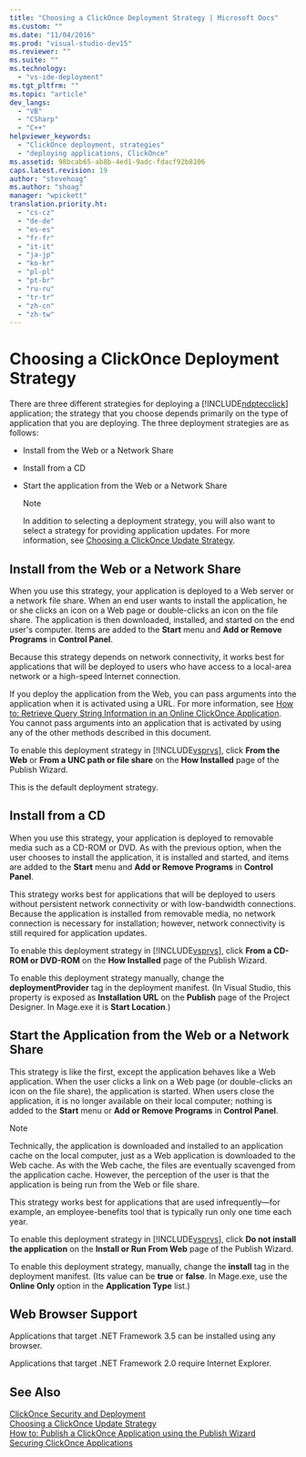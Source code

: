 ```yaml
---
title: "Choosing a ClickOnce Deployment Strategy | Microsoft Docs"
ms.custom: ""
ms.date: "11/04/2016"
ms.prod: "visual-studio-dev15"
ms.reviewer: ""
ms.suite: ""
ms.technology: 
  - "vs-ide-deployment"
ms.tgt_pltfrm: ""
ms.topic: "article"
dev_langs: 
  - "VB"
  - "CSharp"
  - "C++"
helpviewer_keywords: 
  - "ClickOnce deployment, strategies"
  - "deploying applications, ClickOnce"
ms.assetid: 98bcab65-ab8b-4ed1-9adc-fdacf92b8106
caps.latest.revision: 19
author: "stevehoag"
ms.author: "shoag"
manager: "wpickett"
translation.priority.ht: 
  - "cs-cz"
  - "de-de"
  - "es-es"
  - "fr-fr"
  - "it-it"
  - "ja-jp"
  - "ko-kr"
  - "pl-pl"
  - "pt-br"
  - "ru-ru"
  - "tr-tr"
  - "zh-cn"
  - "zh-tw"
---
```

# Choosing a ClickOnce Deployment Strategy
There are three different strategies for deploying a [!INCLUDE[ndptecclick](../deployment/includes/ndptecclick_md.md)] application; the strategy that you choose depends primarily on the type of application that you are deploying. The three deployment strategies are as follows:  
  
-   Install from the Web or a Network Share  
  
-   Install from a CD  
  
-   Start the application from the Web or a Network Share  
  
    > [!NOTE]
    >  In addition to selecting a deployment strategy, you will also want to select a strategy for providing application updates. For more information, see [Choosing a ClickOnce Update Strategy](../deployment/choosing-a-clickonce-update-strategy.md).  
  
## Install from the Web or a Network Share  
 When you use this strategy, your application is deployed to a Web server or a network file share. When an end user wants to install the application, he or she clicks an icon on a Web page or double-clicks an icon on the file share. The application is then downloaded, installed, and started on the end user's computer. Items are added to the **Start** menu and **Add or Remove Programs** in **Control Panel**.  
  
 Because this strategy depends on network connectivity, it works best for applications that will be deployed to users who have access to a local-area network or a high-speed Internet connection.  
  
 If you deploy the application from the Web, you can pass arguments into the application when it is activated using a URL. For more information, see [How to: Retrieve Query String Information in an Online ClickOnce Application](../deployment/how-to-retrieve-query-string-information-in-an-online-clickonce-application.md). You cannot pass arguments into an application that is activated by using any of the other methods described in this document.  
  
 To enable this deployment strategy in [!INCLUDE[vsprvs](../code-quality/includes/vsprvs_md.md)], click **From the Web** or **From a UNC path or file share** on the **How Installed** page of the Publish Wizard.  
  
 This is the default deployment strategy.  
  
## Install from a CD  
 When you use this strategy, your application is deployed to removable media such as a CD-ROM or DVD. As with the previous option, when the user chooses to install the application, it is installed and started, and items are added to the **Start** menu and **Add or Remove Programs** in **Control Panel**.  
  
 This strategy works best for applications that will be deployed to users without persistent network connectivity or with low-bandwidth connections. Because the application is installed from removable media, no network connection is necessary for installation; however, network connectivity is still required for application updates.  
  
 To enable this deployment strategy in [!INCLUDE[vsprvs](../code-quality/includes/vsprvs_md.md)], click **From a CD-ROM or DVD-ROM** on the **How Installed** page of the Publish Wizard.  
  
 To enable this deployment strategy manually, change the **deploymentProvider** tag in the deployment manifest. (In Visual Studio, this property is exposed as **Installation URL** on the **Publish** page of the Project Designer. In Mage.exe it is **Start Location**.)  
  
## Start the Application from the Web or a Network Share  
 This strategy is like the first, except the application behaves like a Web application. When the user clicks a link on a Web page (or double-clicks an icon on the file share), the application is started. When users close the application, it is no longer available on their local computer; nothing is added to the **Start** menu or **Add or Remove Programs** in **Control Panel**.  
  
> [!NOTE]
>  Technically, the application is downloaded and installed to an application cache on the local computer, just as a Web application is downloaded to the Web cache. As with the Web cache, the files are eventually scavenged from the application cache. However, the perception of the user is that the application is being run from the Web or file share.  
  
 This strategy works best for applications that are used infrequently—for example, an employee-benefits tool that is typically run only one time each year.  
  
 To enable this deployment strategy in [!INCLUDE[vsprvs](../code-quality/includes/vsprvs_md.md)], click **Do not install the application** on the **Install or Run From Web** page of the Publish Wizard.  
  
 To enable this deployment strategy, manually, change the **install** tag in the deployment manifest. (Its value can be **true** or **false**. In Mage.exe, use the **Online Only** option in the **Application Type** list.)  
  
## Web Browser Support  
 Applications that target .NET Framework 3.5 can be installed using any browser.  
  
 Applications that target .NET Framework 2.0 require Internet Explorer.  
  
## See Also  
 [ClickOnce Security and Deployment](../deployment/clickonce-security-and-deployment.md)   
 [Choosing a ClickOnce Update Strategy](../deployment/choosing-a-clickonce-update-strategy.md)   
 [How to: Publish a ClickOnce Application using the Publish Wizard](../deployment/how-to-publish-a-clickonce-application-using-the-publish-wizard.md)   
 [Securing ClickOnce Applications](../deployment/securing-clickonce-applications.md)